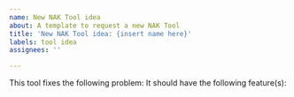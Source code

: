 ```yaml
---
name: New NAK Tool idea
about: A template to request a new NAK Tool
title: 'New NAK Tool idea: {insert name here}'
labels: tool idea
assignees: ''

---
```


This tool fixes the following problem: 
It should have the following feature(s):
